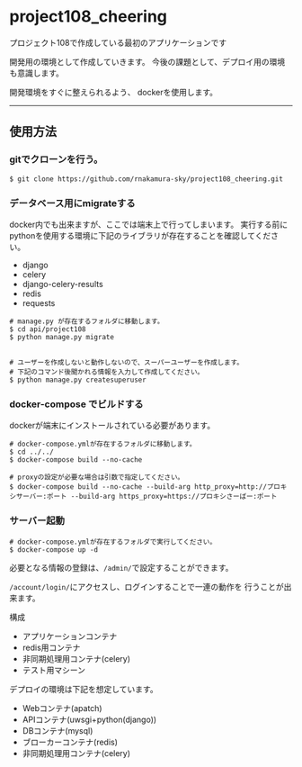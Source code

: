 # project108_cheering
プロジェクト108で作成している最初のアプリケーションです

開発用の環境として作成していきます。
今後の課題として、デプロイ用の環境も意識します。

開発環境をすぐに整えられるよう、
dockerを使用します。

---
## 使用方法
### gitでクローンを行う。
~~~
$ git clone https://github.com/rnakamura-sky/project108_cheering.git
~~~
### データベース用にmigrateする
docker内でも出来ますが、ここでは端末上で行ってしまいます。
実行する前にpythonを使用する環境に下記のライブラリが存在することを確認してください。
- django
- celery
- django-celery-results
- redis
- requests

~~~
# manage.py が存在するフォルダに移動します。
$ cd api/project108
$ python manage.py migrate


# ユーザーを作成しないと動作しないので、スーパーユーザーを作成します。
# 下記のコマンド後聞かれる情報を入力して作成してください。
$ python manage.py createsuperuser
~~~

### docker-compose でビルドする
dockerが端末にインストールされている必要があります。
~~~
# docker-compose.ymlが存在するフォルダに移動します。
$ cd ../../
$ docker-compose build --no-cache

# proxyの設定が必要な場合は引数で指定してください。
$ docker-compose build --no-cache --build-arg http_proxy=http://プロキシサーバー:ポート --build-arg https_proxy=https://プロキシさーばー:ポート
~~~

### サーバー起動
~~~
# docker-compose.ymlが存在するフォルダで実行してください。
$ docker-compose up -d
~~~

必要となる情報の登録は、`/admin/`で設定することができます。

`/account/login/`にアクセスし、ログインすることで一連の動作を
行うことが出来ます。



構成
- アプリケーションコンテナ
- redis用コンテナ
- 非同期処理用コンテナ(celery)
- テスト用マシーン

デプロイの環境は下記を想定しています。
- Webコンテナ(apatch)
- APIコンテナ(uwsgi+python(django))
- DBコンテナ(mysql)
- ブローカーコンテナ(redis)
- 非同期処理用コンテナ(celery)


